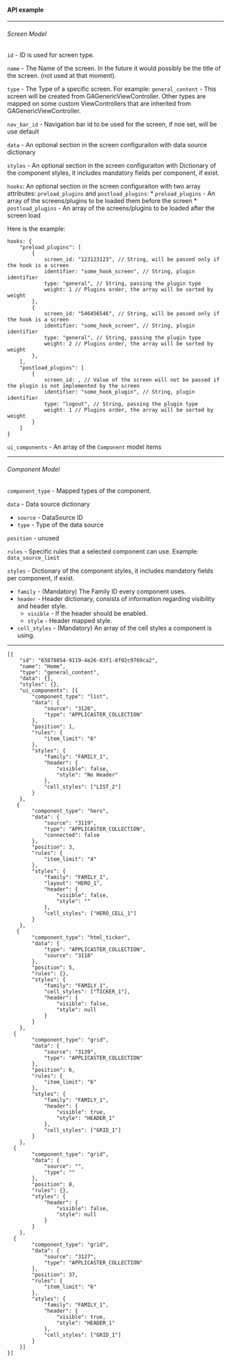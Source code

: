 #### API example

***
###### Screen Model
`id` - ID is used for screen type.

`name` - The Name of the screen. In the future it would possibly be the title of the screen. (not used at that moment).

`type` - The Type of a specific screen. For example: `general_content` - This screen will be created from GAGenericViewController. Other types are mapped on some custom ViewControllers that are inherited from GAGenericViewController.

`nav_bar_id` - Navigation bar id to be used for the screen, if noe set, will be use default

`data` - An optional section in the screen configuraiton with data source dictionary

`styles` - An optional section in the screen configuraiton with Dictionary of the component styles, it includes mandatory fields per component, if exist.

`hooks`: An optional section in the screen configuraiton with two array attributes: `preload_plugins` and `postload_plugins`:
	* `preload_plugins` -  An array of the screens/plugins to be loaded them before the screen
	* `postload_plugins` -  An array of the screens/plugins to be loaded after the screen load

Here is the example:
```
hooks: {
    "preload_plugins": [
        {
            screen_id: "123123123", // String, will be passed only if the hook is a screen
            identifier: "some_hook_screen", // String, plugin identifier
            type: "general", // String, passing the plugin type
            weight: 1 // Plugins order, the array will be sorted by weight
        },
        {
            screen_id: "546456546", // String, will be passed only if the hook is a screen
            identifier: "some_hook_screen", // String, plugin identifier
            type: "general", // String, passing the plugin type
            weight: 2 // Plugins order, the array will be sorted by weight
        },
    ],
    "postload_plugins": [
        {
            screen_id: , // Value of the screen will not be passed if the plugin is not implemented by the screen
            identifier: "some_hook_plugin", // String, plugin identifier
            type: "logout", // String, passing the plugin type
            weight: 1 // Plugins order, the array will be sorted by weight
        }
    ]
}
```

`ui_components` - An array of the `Component` model items

***
###### Component Model
`component_type` - Mapped types of the component.

`data` - Data source dictionary
* `source` - DataSource ID
* `type` - Type of the data source


`position` - unused

`rules` - Specific rules that a selected component can use. Example: `data_source_limit`

`styles` - Dictionary of the component styles, it includes mandatory fields per component, if exist.
* `family` - (Mandatory) The Family ID every component uses.
* `header` - Header dictionary, consists of information regarding visibility and header style.
	* `visible` - If the header should be enabled.
	* `style` - Header mapped style.
* `cell_styles` - (Mandatory) An array of the cell styles a component is using.
***
```
[{
	"id": "65878854-9119-4e26-83f1-8f02c9769ca2",
	"name": "Home",
	"type": "general_content",
	"data": {},
	"styles": {},
	"ui_components": [{
		"component_type": "list",
		"data": {
			"source": "3126",
			"type": "APPLICASTER_COLLECTION"
		},
		"position": 1,
		"rules": {
			"item_limit": "6"
		},
		"styles": {
			"family": "FAMILY_1",
			"header": {
				"visible": false,
				"style": "No Header"
			},
			"cell_styles": ["LIST_2"]
		}
	},
   {
		"component_type": "hero",
		"data": {
			"source": "3119",
			"type": "APPLICASTER_COLLECTION",
			"connected": false
		},
		"position": 3,
		"rules": {
			"item_limit": "4"
		},
		"styles": {
			"family": "FAMILY_1",
			"layout": "HERO_1",
			"header": {
				"visible": false,
				"style": ""
			},
			"cell_styles": ["HERO_CELL_1"]
		}
	},
   {
		"component_type": "html_ticker",
		"data": {
			"type": "APPLICASTER_COLLECTION",
			"source": "3118"
		},
		"position": 5,
		"rules": {},
		"styles": {
			"family": "FAMILY_1",
			"cell_styles": ["TICKER_1"],
			"header": {
				"visible": false,
				"style": null
			}
		}
	},
  {
		"component_type": "grid",
		"data": {
			"source": "3139",
			"type": "APPLICASTER_COLLECTION"
		},
		"position": 6,
		"rules": {
			"item_limit": "6"
		},
		"styles": {
			"family": "FAMILY_1",
			"header": {
				"visible": true,
				"style": "HEADER_1"
			},
			"cell_styles": ["GRID_1"]
		}
	},
  {
		"component_type": "grid",
		"data": {
			"source": "",
			"type": ""
		},
		"position": 8,
		"rules": {},
		"styles": {
			"header": {
				"visible": false,
				"style": null
			}
		}
	},
  {
		"component_type": "grid",
		"data": {
			"source": "3127",
			"type": "APPLICASTER_COLLECTION"
		},
		"position": 37,
		"rules": {
			"item_limit": "6"
		},
		"styles": {
			"family": "FAMILY_1",
			"header": {
				"visible": true,
				"style": "HEADER_1"
			},
			"cell_styles": ["GRID_1"]
		}
	}]
}]
```
